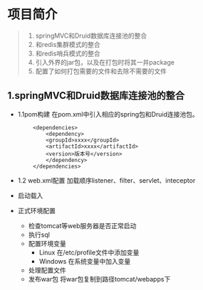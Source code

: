 # 项目简介
>1. springMVC和Druid数据库连接池的整合
>2. 和redis集群模式的整合
>3. 和redis哨兵模式的整合
>4. 引入外界的jar包，以及在打包时将其一并package
>5. 配置了如何打包需要的文件和去除不需要的文件


## 1.springMVC和Druid数据库连接池的整合
+ 1.1pom构建
在pom.xml中引入相应的spring包和Druid连接池包。
```
        <dependencies>
            <dependency>
            <groupId>xxxx</groupId>
            <artifactId>xxxx</artifactId>
            <version>版本号</version>
            </dependency>
        </dependencies>
```

+ 1.2 web.xml配置
加载顺序listener、filter、servlet、inteceptor

+ 启动载入


+ 正式环境配置
    + 检查tomcat等web服务器是否正常启动
    + 执行sql
    + 配置环境变量
        + Linux
        在/etc/profile文件中添加变量
        + Windows
        在系统变量中加入变量
    + 处理配置文件
    + 发布war包
    将war包复制到路径tomcat/webapps下
